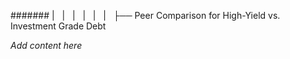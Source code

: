 ####### |   |   |   |   |   |   ├── Peer Comparison for High-Yield vs. Investment Grade Debt

*Add content here*
